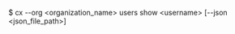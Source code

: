 <!-- post: users_usage -->


$ cx --org &lt;organization_name&gt; users show &lt;username&gt; [--json &lt;json_file_path&gt;]
